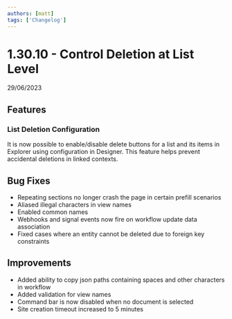 ```yaml
---
authors: [matt]
tags: ['Changelog']
---
```


# 1.30.10 - Control Deletion at List Level
29/06/2023

## Features

### List Deletion Configuration

It is now possible to enable/disable delete buttons for a list and its items in Explorer using configuration in Designer. This feature helps prevent accidental deletions in linked contexts.

## Bug Fixes

- Repeating sections no longer crash the page in certain prefill scenarios
- Aliased illegal characters in view names
- Enabled common names 
- Webhooks and signal events now fire on workflow update data association
- Fixed cases where an entity cannot be deleted due to foreign key constraints

## Improvements

- Added ability to copy json paths containing spaces and other characters in workflow
- Added validation for view names
- Command bar is now disabled when no document is selected
- Site creation timeout increased to 5 minutes
